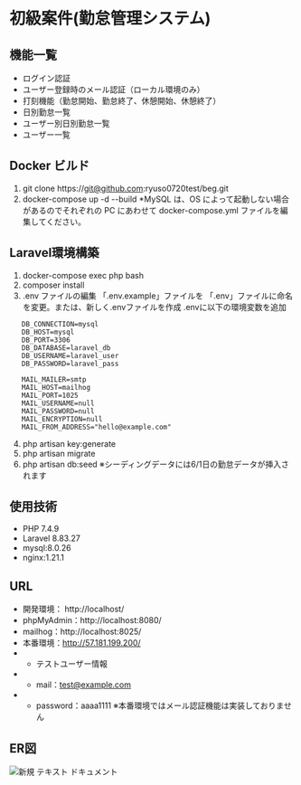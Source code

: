

# 初級案件(勤怠管理システム)

## 機能一覧
- ログイン認証
- ユーザー登録時のメール認証（ローカル環境のみ）
- 打刻機能（勤怠開始、勤怠終了、休憩開始、休憩終了）
- 日別勤怠一覧
- ユーザー別日別勤怠一覧
- ユーザー一覧
## Docker ビルド
1. git clone https://git@github.com:ryuso0720test/beg.git
2. docker-compose up -d --build
*MySQL は、OS によって起動しない場合があるのでそれぞれの PC にあわせて docker-compose.yml ファイルを編集してください。

## Laravel環境構築
1. docker-compose exec php bash
2. composer install
3. .env ファイルの編集 「.env.example」ファイルを 「.env」ファイルに命名を変更。または、新しく.envファイルを作成 .envに以下の環境変数を追加
```
   DB_CONNECTION=mysql
   DB_HOST=mysql
   DB_PORT=3306
   DB_DATABASE=laravel_db
   DB_USERNAME=laravel_user
   DB_PASSWORD=laravel_pass

   MAIL_MAILER=smtp
   MAIL_HOST=mailhog
   MAIL_PORT=1025
   MAIL_USERNAME=null
   MAIL_PASSWORD=null
   MAIL_ENCRYPTION=null
   MAIL_FROM_ADDRESS="hello@example.com"
```

4. php artisan key:generate
5. php artisan migrate
6. php artisan db:seed
   ※シーディングデータには6/1日の勤怠データが挿入されます

## 使用技術
- PHP 7.4.9
- Laravel 8.83.27
- mysql:8.0.26
- nginx:1.21.1

## URL
- 開発環境： http://localhost/
- phpMyAdmin：http://localhost:8080/
- mailhog：http://localhost:8025/
- 本番環境：http://57.181.199.200/
- - テストユーザー情報
- - mail：test@example.com
- - password：aaaa1111
※本番環境ではメール認証機能は実装しておりません

## ER図
![新規 テキスト ドキュメント](https://github.com/ryuso0720test/beg/assets/155881611/304b3162-5eba-4b07-9e61-74a19540a217)





